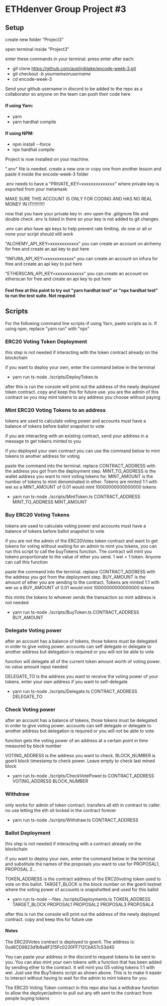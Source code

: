 # ETHdenver Group Project #3

## Setup

create new folder "Project3"

open terminal inside "Project3"

enter these commands in your terminal. press enter after each:

- git clone https://github.com/austinjblake/encode-week-3.git
- git checkout -b _yournameorusername_
- cd encode-week-3

Send your github username in discord to be added to the repo as a collaborator so anyone on the team can push their code here

#### If using Yarn:

- yarn
- yarn hardhat compile

#### If using NPM:

- npm install --force
- npx hardhat compile

Project is now installed on your machine.

".env" file is needed. create a new one or copy one from another lesson and paste it inside the encode-week-3 folder

.env needs to have a "PRIVATE_KEY=xxxxxxxxxxxxxx" where private key is exported from your metamask

MAKE SURE THIS ACCOUNT IS ONLY FOR CODING AND HAS NO REAL MONEY IN IT!!!!!!!!!!

now that you have your private key in .env open the .gitignore file and double check .env is listed in there so your key is not added to git changes

.env can also have api keys to help prevent rate limiting. do one or all or none your script should still work

"ALCHEMY_API_KEY=xxxxxxxxxxxx" you can create an account on alchemy for free and create an api key to put here

"INFURA_API_KEY=xxxxxxxxxxxx" you can create an account on infura for free and create an api key to put here

"ETHERSCAN_API_KEY=xxxxxxxxxxxx" you can create an account on etherscan for free and create an api key to put here

#### Feel free at this point to try out "yarn hardhat test" or "npx hardhat test" to run the test suite. Not required

## Scripts

For the following command line scripts-if using Yarn, paste scripts as is. If using npm, replace "yarn run" with "npx"

### ERC20 Voting Token Deployment

this step is not needed if interacting with the token contract already on the blockchain

if you want to deploy your own, enter the command below in the terminal

- yarn run ts-node ./scripts/DeployToken.ts

after this is run the console will print out the address of the newly deployed token contract. copy and keep this for future use. you are the admin of this contract so you may mint tokens to any address you choose without paying

### Mint ERC20 Voting Tokens to an address

tokens are used to calculate voting power and accounts must have a balance of tokens before ballot snapshot to vote

if you are interacting with an existing contract, send your address in a message to get tokens minted to you

if you deployed your own contract you can use the command below to mint tokens to another address for voting

paste the command into the terminal. replace CONTRACT_ADDRESS with the address you got from the deployment step. MINT_TO_ADDRESS is the wallet address you want to mint voting tokens for. MINT_AMOUNT is the number of tokens to mint denominated in ether. Tokens are minted 1:1 with wei so a MINT_AMOUNT of 0.01 would mint 10000000000000000 tokens

- yarn run ts-node ./scripts/MintToken.ts CONTRACT_ADDRESS MINT_TO_ADDRESS MINT_AMOUNT

### Buy ERC20 Voting Tokens

tokens are used to calculate voting power and accounts must have a balance of tokens before ballot snapshot to vote

if you are not the admin of the ERC20Votes token contract and want to get tokens for voting without waiting for an admin to mint you tokens, you can run this script to call the buyTokens function. The contract will mint you tokens proportionate to the value of ether you send. 1 wei = 1 token. Anyone can call this function

paste the command into the terminal. replace CONTRACT_ADDRESS with the address you got from the deployment step. BUY_AMOUNT is the amount of ether you are sending to the contract. Tokens are minted 1:1 with wei so a BUY_AMOUNT of 0.01 would mint 10000000000000000 tokens

this mints the tokens to whoever sends the transaction so mint address is not needed

- yarn run ts-node ./scripts/BuyToken.ts CONTRACT_ADDRESS BUY_AMOUNT

### Delegate Voting power

after an account has a balance of tokens, those tokens must be delegated in order to give voting power. accounts can self delegate or delegate to another address but delegation is required or you will not be able to vote

function will delegate all of the current token amount worth of voting power. no value amount input needed

DELEGATE_TO is the address you want to receive the voting power of your tokens. enter your own address if you want to self-delegate

- yarn run ts-node ./scripts/Delegate.ts CONTRACT_ADDRESS DELEGATE_TO

### Check Voting power

after an account has a balance of tokens, those tokens must be delegated in order to give voting power. accounts can self delegate or delegate to another address but delegation is required or you will not be able to vote

function gets the voting power of an address at a certain point in time measured by block number

VOTING_ADDRESS is the address you want to check. BLOCK_NUMBER is goerli block timestamp to check power. Leave empty to check last mined block

- yarn run ts-node ./scripts/CheckVotePower.ts CONTRACT_ADDRESS VOTING_ADDRESS BLOCK_NUMBER

### Withdraw

only works for admin of token contract. transfers all eth in contract to caller. no use letting the eth sit locked in the contract forever

- yarn run ts-node ./scripts/Withdraw.ts CONTRACT_ADDRESS

### Ballot Deployment

this step is not needed if interacting with a contract already on the blockchain

if you want to deploy your own, enter the command below in the terminal and substitute the names of the proposals you want to use for PROPOSAL1, PROPOSAL 2...

TOKEN_ADDRESS is the contract address of the ERC20voting token used to vote on this ballot. TARGET_BLOCK is the block number on the goerli testnet where the voting power of accounts is snapshotted and used for this ballot

- yarn run ts-node --files ./scripts/Deployments.ts TOKEN_ADDRESS TARGET_BLOCK PROPOSAL1 PROPOSAL2 PROPOSAL3 PROPOSAL4

after this is run the console will print out the address of the newly deployed contract. copy and keep this for future use

#### Notes

The ERC20Votes contract is deployed to goerli. The address is:
0xd6CD9823d1b9a8F215Fc0230FF712CbA57c53d40

You can paste your address in the discord to request tokens to be sent to you. You can also mint your own tokens with a function that has been added by sending ether to the contract. It will mint you G5 voting tokens 1:1 with wei. Just use the BuyTokens script as shown above. This is to make it easier to interact without having to wait for the admin to mint tokens for you

The ERC20 Voting Token contract in this repo also has a withdraw function to allow the deployer/admin to pull out any eth sent to the contract from people buying tokens
